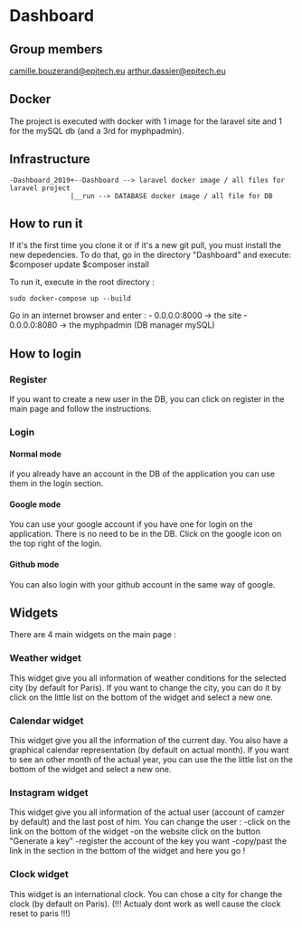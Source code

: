 # Dashboard

## Group members

camille.bouzerand@epitech.eu
arthur.dassier@epitech.eu

## Docker

The project is executed with docker with 1 image for the laravel site and 1 for the mySQL db (and a 3rd for myphpadmin).

## Infrastructure

```shell
-Dashboard_2019+--Dashboard --> laravel docker image / all files for laravel project
               |__run --> DATABASE docker image / all file for DB
```

## How to run it

If it's the first time you clone it or if it's a new git pull, you must install the new depedencies.
To do that, go in the directory "Dashboard" and execute:
$composer update
$composer install

To run it, execute in the root directory :

```shell
sudo docker-compose up --build
```

Go in an internet browser and enter : - 0.0.0.0:8000 -> the site
                                      - 0.0.0.0:8080 -> the myphpadmin (DB manager mySQL)

## How to login

### Register

If you want to create a new user in the DB, you can click on register in the main page and follow the instructions.

### Login

#### Normal mode

if you already have an account in the DB of the application you can use them in the login section.

#### Google mode

You can use your google account if you have one for login on the application. There is no need to be in the DB. Click on the google icon
on the top right of the login.

#### Github mode

You can also login with your github account in the same way of google.

## Widgets

There are 4 main widgets on the main page :

### Weather widget

This widget give you all information of weather conditions for the selected city (by default for Paris).
If you want to change the city, you can do it by click on the little list on the bottom of the widget and select a new one.

### Calendar widget

This widget give you all the information of the current day. You also have a graphical calendar representation (by default on actual month).
If you want to see an other month of the actual year, you can use the the little list on the bottom of the widget and select a new one.

### Instagram widget

This widget give you all information of the actual user (account of camzer by default) and the last post of him. You can change the user :
-click on the link on the bottom of the widget
-on the website click on the button "Generate a key"
-register the account of the key you want
-copy/past the link in the section in the bottom of the widget and here you go !

### Clock widget

This widget is an international clock. You can chose a city for change the clock (by default on Paris). (!!! Actualy dont work as well cause the clock reset to paris !!!)
